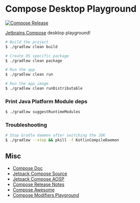 # Compose Desktop Playground

[![Compose Release](https://img.shields.io/github/v/release/JetBrains/compose-jb?color=orange&include_prereleases&label=latest%20build&logo=apache-rocketmq&logoColor=orange&style=for-the-badge)](https://github.com/JetBrains/compose-jb/releases)

[Jetbrains Compose][0] desktop playground!

```bash
# Build the project
$ ./gradlew clean build

# Create OS specific package
$ ./gradlew clean package

# Run the app
$ ./gradlew clean run

# Run the app image
$ ./gradlew clean runDistributable
```

### Print Java Platform Module deps

```bash
$ ./gradlew suggestRuntimeModules
```

### Troubleshooting

```bash
# Stop Gradle daemon after switching the JDK
$ ./gradlew --stop && pkill -f KotlinCompileDaemon

```

## Misc

- [Compose Doc](https://developer.android.com/jetpack/compose/documentation)
- [Jetpack Compose Source](https://github.com/androidx/androidx/tree/androidx-main/compose)
- [Jetpack Compose AOSP](https://cs.android.com/androidx/platform/frameworks/support/+/androidx-main:compose/)
- [Compose Release Notes](https://developer.android.com/jetpack/androidx/releases/compose)
- [Compose Awesome](https://github.com/jetpack-compose/jetpack-compose-awesome)
- [Compose Modifiers Playground](https://plugins.jetbrains.com/plugin/16417-compose-modifiers-playground)

[0]: https://www.jetbrains.com/lp/compose

[1]: https://filiph.github.io/raytracer/

[2]: https://github.com/filiph/filiphnet/blob/master/tool/spanify.dart

[3]: https://github.com/RayTracing/raytracing.github.io
